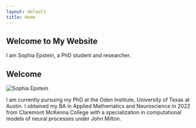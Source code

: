```yaml
---
layout: default
title: Home
---
```

<section id="hero">
    <h1>Welcome to My Website</h1>
    <p>I am Sophia Epstein, a PhD student and researcher.</p>
</section>

<section id="home">
  <h2>Welcome</h2>
  <div class="bio-section">
    <img src="https://oden.utexas.edu/media/directory-assets/profile-imgs/Sophia_Epstein.png" alt="Sophia Epstein" class="bio-image">
    <p class="bio-text">I am currently pursuing my PhD at the Oden Institute, University of Texas at Austin. I obtained my BA in Applied Mathematics and Neuroscience in 2022 from Claremont McKenna College with a specialization in computational models of neural processes under John Milton.</p>
  </div>
</section>

